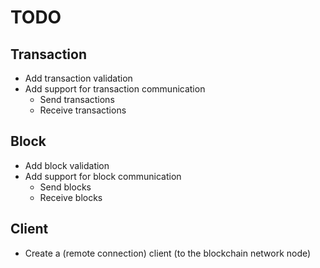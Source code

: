 # TODO

## Transaction
- Add transaction validation
- Add support for transaction communication
	- Send transactions
	- Receive transactions

## Block
- Add block validation
- Add support for block communication
	- Send blocks
	- Receive blocks

## Client
- Create a (remote connection) client (to the blockchain network node)